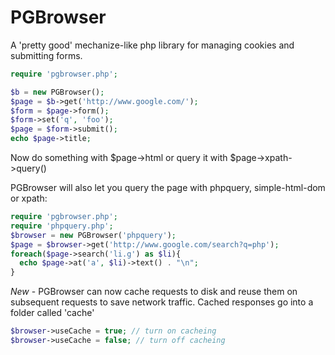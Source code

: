 PGBrowser
=========

A 'pretty good' mechanize-like php library for managing cookies and submitting forms.

```php
require 'pgbrowser.php';

$b = new PGBrowser();
$page = $b->get('http://www.google.com/');
$form = $page->form();
$form->set('q', 'foo');
$page = $form->submit();
echo $page->title;
```

Now do something with $page->html or query it with $page->xpath->query()

PGBrowser will also let you query the page with phpquery, simple-html-dom or xpath:

```php
require 'pgbrowser.php';
require 'phpquery.php';
$browser = new PGBrowser('phpquery');
$page = $browser->get('http://www.google.com/search?q=php');
foreach($page->search('li.g') as $li){
  echo $page->at('a', $li)->text() . "\n";
}
```

*New* - PGBrowser can now cache requests to disk and reuse them on subsequent requests to save network traffic. Cached responses go into a folder called 'cache'

```php
$browser->useCache = true; // turn on cacheing
$browser->useCache = false; // turn off cacheing
```

